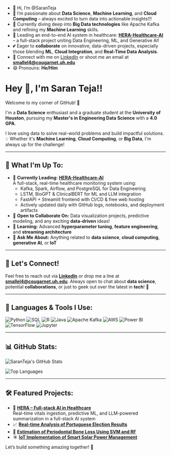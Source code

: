 - 👋 Hi, I’m @SaranTeja
- 👀 I’m passionate about **Data Science**, **Machine Learning**, and **Cloud Computing** – always excited to turn data into actionable insights!!!
- 🌱 Currently diving deep into **Big Data technologies** like Apache Kafka and refining my **Machine Learning** skills.
- 🚀 Leading an end-to-end AI system in healthcare: [**HERA-Healthcare-AI**](https://github.com/nerdboss-stm/hera-healthcare-ai) – a full-stack project uniting Data Engineering, ML, and Generative AI!
- 💕 Eager to **collaborate** on innovative, data-driven projects, especially those blending **ML**, **Cloud Integration**, and **Real-Time Data Analysis**.
- 📩 Connect with me on [LinkedIn](https://www.linkedin.com/in/saran8916) or shoot me an email at **smallel4@cougarnet.uh.edu**
- 😄 Pronouns: **He/Him**

<!----
SaranTeja/SaranTeja is a ✨ special ✨ repository because its README.md (this file) appears on your GitHub profile.
You can click the Preview link to take a look at your changes. 
---->

# Hey 👋, I'm **Saran Teja**!!

Welcome to my corner of GitHub! 🌟

I'm a **Data Science** enthusiast and a graduate student at the **University of Houston**, pursuing my **Master's in Engineering Data Science** with a **4.0 GPA**. 

I love using data to solve real-world problems and build impactful solutions. 💡 Whether it's **Machine Learning**, **Cloud Computing**, or **Big Data**, I'm always up for the challenge!

---

## 🌟 **What I'm Up To:**

- 🔬 **Currently Leading:** [**HERA-Healthcare-AI**](https://github.com/nerdboss-stm/hera-healthcare-ai)  
   A full-stack, real-time healthcare monitoring system using:
   - Kafka, Spark, Airflow, and PostgreSQL for Data Engineering  
   - LSTM, BioGPT & ClinicalBERT for ML and LLM integration  
   - FastAPI + Streamlit frontend with CI/CD & free web hosting  
   - Actively updated daily with GitHub logs, notebooks, and deployment artifacts
- 🤝 **Open to Collaborate On:** Data visualization projects, predictive modeling, and any exciting **data-driven** ideas!
- 🌱 **Learning:** Advanced **hyperparameter tuning**, **feature engineering**, and **streaming architecture**
- 💬 **Ask Me About:** Anything related to **data science**, **cloud computing**, **generative AI**, or **IoT**

---

## 📢 **Let's Connect!**

Feel free to reach out via [**LinkedIn**](https://www.linkedin.com/in/saran8916) or drop me a line at **smallel4@cougarnet.uh.edu**. Always open to chat about **data science**, potential **collaborations**, or just to geek out over the latest in **tech**! 🚀

---

## 🔧 **Languages & Tools I Use:**

![Python](https://img.shields.io/badge/-Python-3776AB?style=flat-square&logo=python&logoColor=white)
![SQL](https://img.shields.io/badge/-SQL-4479A1?style=flat-square&logo=postgresql&logoColor=white)
![R](https://img.shields.io/badge/-R-276DC3?style=flat-square&logo=r&logoColor=white)
![Java](https://img.shields.io/badge/-Java-007396?style=flat-square&logo=java&logoColor=white)
![Apache Kafka](https://img.shields.io/badge/-Apache%20Kafka-231F20?style=flat-square&logo=apache-kafka&logoColor=white)
![AWS](https://img.shields.io/badge/-AWS-232F3E?style=flat-square&logo=amazon-aws&logoColor=white)
![Power BI](https://img.shields.io/badge/-Power%20BI-F2C811?style=flat-square&logo=power-bi&logoColor=black)
![TensorFlow](https://img.shields.io/badge/-TensorFlow-FF6F00?style=flat-square&logo=tensorflow&logoColor=white)
![Jupyter](https://img.shields.io/badge/-Jupyter-F37626?style=flat-square&logo=jupyter&logoColor=white)

---

## 📊 **GitHub Stats:**

![SaranTeja's GitHub Stats](https://github-readme-stats.vercel.app/api?username=nerdboss-stm&show_icons=true&theme=radical)

![Top Languages](https://github-readme-stats.vercel.app/api/top-langs/?username=nerdboss-stm&layout=compact&theme=radical)

---

## 🛠️ **Featured Projects:**

- 🏥 **[HERA – Full-stack AI in Healthcare](https://github.com/nerdboss-stm/hera-healthcare-ai)**  
   Real-time vitals ingestion, predictive ML, and LLM-powered summarization in a full-stack AI system  
- 📈 **[Real-time Analysis of Portuguese Election Results](#)**  
- 🧐 **[Estimation of Periodontal Bone Loss Using SVM and RF](#)**  
- ☀️ **[IoT Implementation of Smart Solar Power Management](#)**  

Let’s build something amazing together! 🚀
